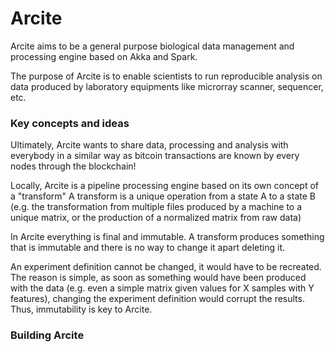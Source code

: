 Arcite
======

Arcite aims to be a general purpose biological data management and processing engine based on Akka and Spark.

The purpose of Arcite is to enable scientists to run reproducible analysis on data produced by laboratory equipments 
like microrray scanner, sequencer, etc. 

### Key concepts and ideas
Ultimately, Arcite wants to share data, processing and analysis with everybody in a similar way as bitcoin transactions are 
known by every nodes through the blockchain!

Locally, Arcite is a pipeline processing engine based on its own concept of a \"transform\"
A transform is a unique operation from a state A to a state B (e.g. the transformation from multiple files produced by a 
machine to a unique matrix, or the production of a normalized matrix from raw data)

In Arcite everything is final and immutable. A transform produces something that is immutable and there is no way to change
it apart deleting it.

An experiment definition cannot be changed, it would have to be recreated. The reason is simple, as soon as something 
would have been produced with the data (e.g. even a simple matrix given values for X samples with Y features), changing
the experiment definition would corrupt the results. Thus, immutability is key to Arcite. 

### Building Arcite

